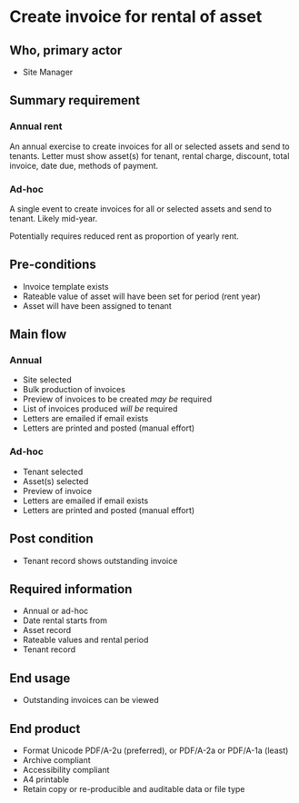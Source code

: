 # Create invoice for rental of asset

## Who, primary actor
- Site Manager

## Summary requirement
### Annual rent
An annual exercise to create invoices for all or selected assets and send to tenants. Letter must show asset(s) for tenant, rental charge, discount, total invoice, date due, methods of payment.

### Ad-hoc
A single event to create invoices for all or selected assets and send to tenant. Likely mid-year.

Potentially requires reduced rent as proportion of yearly rent.

## Pre-conditions
- Invoice template exists
- Rateable value of asset will have been set for period (rent year)
- Asset will have been assigned to tenant

## Main flow
### Annual
- Site selected
- Bulk production of invoices
- Preview of invoices to be created _may be_ required
- List of invoices produced _will be_ required
- Letters are emailed if email exists
- Letters are printed and posted (manual effort)
### Ad-hoc
- Tenant selected
- Asset(s) selected
- Preview of invoice
- Letters are emailed if email exists
- Letters are printed and posted (manual effort)

## Post condition
- Tenant record shows outstanding invoice

## Required information
- Annual or ad-hoc
- Date rental starts from
- Asset record
- Rateable values and rental period
- Tenant record

## End usage
- Outstanding invoices can be viewed

## End product
- Format Unicode PDF/A-2u (preferred), or PDF/A-2a or PDF/A-1a (least)
- Archive compliant
- Accessibility compliant
- A4 printable
- Retain copy or re-producible and auditable data or file type